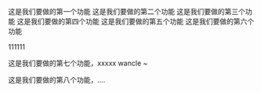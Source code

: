 这是我们要做的第一个功能
这是我们要做的第二个功能
这是我们要做的第三个功能
这是我们要做的第四个功能
这是我们要做的第五个功能
这是我们要做的第六个功能

111111

这是我们要做的第七个功能，xxxxx wancle ~

这是我们要做的第八个功能，....